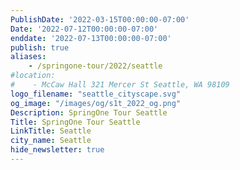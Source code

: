 ```yaml
---
PublishDate: '2022-03-15T00:00:00-07:00'
Date: '2022-07-12T00:00:00-07:00'
enddate: '2022-07-13T00:00:00-07:00'
publish: true
aliases:
    - /springone-tour/2022/seattle
#location:
#    - McCaw Hall 321 Mercer St Seattle, WA 98109
logo_filename: "seattle_cityscape.svg"
og_image: "/images/og/s1t_2022_og.png"
Description: SpringOne Tour Seattle
Title: SpringOne Tour Seattle
LinkTitle: Seattle
city_name: Seattle
hide_newsletter: true
---
```

